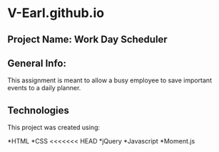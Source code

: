 # V-Earl.github.io

## Project Name: Work Day Scheduler

## General Info:

This assignment is meant to allow a busy employee to save important events to a daily planner.


## Technologies

This project was created using:

*HTML
*CSS
<<<<<<< HEAD
*jQuery
*Javascript
*Moment.js

